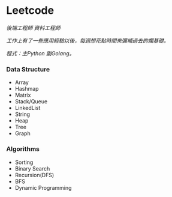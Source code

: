# Leetcode
*後端工程師 資料工程師*

*工作上有了一些應用經驗以後，每週想花點時間來彌補過去的爛基礎。*

*程式：主Python 副Golang。*

### Data Structure
+ Array
+ Hashmap
+ Matrix
+ Stack/Queue
+ LinkedList
+ String
+ Heap
+ Tree
+ Graph

### Algorithms
+ Sorting
+ Binary Search
+ Recursion(DFS)
+ BFS
+ Dynamic Programming